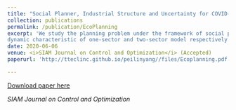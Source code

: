 ```yaml
---
title: "Social Planner, Industrial Structure and Uncertainty for COVID-19"
collection: publications
permalink: /publication/EcoPlanning
excerpt: 'We study the planning problem under the framework of social planner, and explore the
dynamic characteristic of one-sector and two-sector model respectively. In order to reflect the risk aversion on the pandemic, we set an expected utility function for agents of the economy. Under certainty scenario, we explore the shock impact on one sector baseline and two-sector model. In light of uncertainty scenario, we construct a stochastic optimal control model to discern these two cases. Under uncertainty setting, the lockdown policy tends to be more rigid.'
date: 2020-06-06
venue: <i>SIAM Journal on Control and Optimization</i> (Accepted) 
paperurl: 'http://tteclinc.github.io/peilinyang//files/Ecoplanning.pdf'

---
```


[Download paper here](http://tteclinc.github.io/peilinyang//files/Ecoplanning.pdf)

<i>SIAM Journal on Control and Optimization</i>
